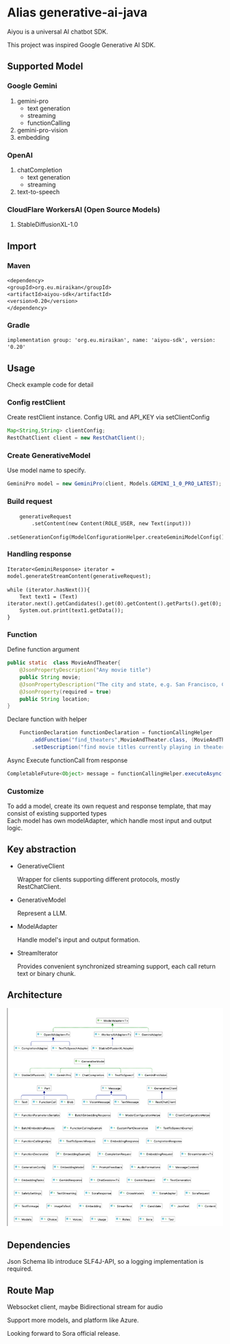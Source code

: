 # Alias generative-ai-java

Aiyou is a universal AI chatbot SDK.

This project was inspired Google Generative AI SDK.



## Supported Model

### Google Gemini

1. gemini-pro  
   - text generation
   - streaming
   - functionCalling
2. gemini-pro-vision
3. embedding

### OpenAI

1. chatCompletion
   - text generation
   - streaming
2. text-to-speech

### CloudFlare WorkersAI (Open Source Models)

1. StableDiffusionXL-1.0

## Import

### Maven

````
<dependency>
<groupId>org.eu.miraikan</groupId>
<artifactId>aiyou-sdk</artifactId>
<version>0.20</version>
</dependency>
````

### Gradle
````
implementation group: 'org.eu.miraikan', name: 'aiyou-sdk', version: '0.20'
````
## Usage

Check example code for detail

### Config restClient


Create restClient instance. Config URL and API_KEY via setClientConfig

```java
Map<String,String> clientConfig;
RestChatClient client = new RestChatClient();
```

### Create GenerativeModel

Use model name to specify.  
```java
GeminiPro model = new GeminiPro(client, Models.GEMINI_1_0_PRO_LATEST);
```
### Build request
```
    generativeRequest
        .setContent(new Content(ROLE_USER, new Text(input)))
        .setGenerationConfig(ModelConfigurationHelper.createGeminiModelConfig()); 
```
### Handling response
```
Iterator<GeminiResponse> iterator = model.generateStreamContent(generativeRequest);

while (iterator.hasNext()){
    Text text1 = (Text) iterator.next().getCandidates().get(0).getContent().getParts().get(0);
    System.out.print(text1.getData());  
}
```
### Function
Define function argument


```java
public static  class MovieAndTheater{
    @JsonPropertyDescription("Any movie title")
    public String movie;
    @JsonPropertyDescription("The city and state, e.g. San Francisco, CA or a zip code e.g. 95616")
    @JsonProperty(required = true)
    public String location;
}
```
Declare function with helper
```java
    FunctionDeclaration functionDeclaration = functionCallingHelper
        .addFunction("find_theaters",MovieAndTheater.class, (MovieAndTheater movieAndTheater) -> fakeResponse)
        .setDescription("find movie titles currently playing in theaters based on any description, genre, title words, etc."); 
```
Async Execute functionCall from response 
```java    
CompletableFuture<Object> message = functionCallingHelper.executeAsync(functionCall.getName(), functionCall.getArgs());
```
### Customize

To add a model, create its own request and response template, that may consist of existing supported types     
Each model has own modelAdapter, which handle most input and output logic.


## Key abstraction

- GenerativeClient  

    Wrapper for clients supporting different protocols, mostly RestChatClient.
     
    

- GenerativeModel

    Represent a LLM.


- ModelAdapter

    Handle model's input and output formation.  



- StreamIterator   

    Provides convenient synchronized streaming support, each call return text or binary chunk. 

## Architecture       
![architecture](./uml.png)

## Dependencies

Json Schema lib introduce SLF4J-API, so a logging implementation is required.



## Route Map

Websocket client, maybe Bidirectional stream for audio

Support more models, and platform like Azure. 

Looking forward to Sora official release.

